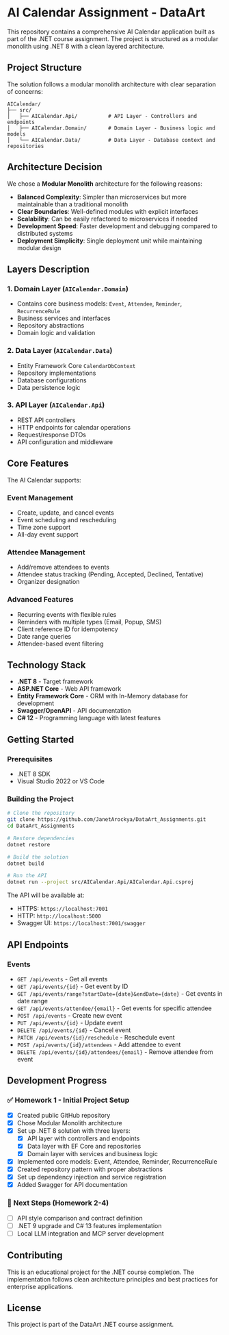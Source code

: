 # AI Calendar Assignment - DataArt

This repository contains a comprehensive AI Calendar application built as part of the .NET course assignment. The project is structured as a modular monolith using .NET 8 with a clean layered architecture.

## Project Structure

The solution follows a modular monolith architecture with clear separation of concerns:

```
AICalendar/
├── src/
│   ├── AICalendar.Api/          # API Layer - Controllers and endpoints
│   ├── AICalendar.Domain/       # Domain Layer - Business logic and models
│   └── AICalendar.Data/         # Data Layer - Database context and repositories
```

## Architecture Decision

We chose a **Modular Monolith** architecture for the following reasons:

- **Balanced Complexity**: Simpler than microservices but more maintainable than a traditional monolith
- **Clear Boundaries**: Well-defined modules with explicit interfaces
- **Scalability**: Can be easily refactored to microservices if needed
- **Development Speed**: Faster development and debugging compared to distributed systems
- **Deployment Simplicity**: Single deployment unit while maintaining modular design

## Layers Description

### 1. Domain Layer (`AICalendar.Domain`)
- Contains core business models: `Event`, `Attendee`, `Reminder`, `RecurrenceRule`
- Business services and interfaces
- Repository abstractions
- Domain logic and validation

### 2. Data Layer (`AICalendar.Data`)
- Entity Framework Core `CalendarDbContext`
- Repository implementations
- Database configurations
- Data persistence logic

### 3. API Layer (`AICalendar.Api`)
- REST API controllers
- HTTP endpoints for calendar operations
- Request/response DTOs
- API configuration and middleware

## Core Features

The AI Calendar supports:

### Event Management
- Create, update, and cancel events
- Event scheduling and rescheduling
- Time zone support
- All-day event support

### Attendee Management
- Add/remove attendees to events
- Attendee status tracking (Pending, Accepted, Declined, Tentative)
- Organizer designation

### Advanced Features
- Recurring events with flexible rules
- Reminders with multiple types (Email, Popup, SMS)
- Client reference ID for idempotency
- Date range queries
- Attendee-based event filtering

## Technology Stack

- **.NET 8** - Target framework
- **ASP.NET Core** - Web API framework
- **Entity Framework Core** - ORM with In-Memory database for development
- **Swagger/OpenAPI** - API documentation
- **C# 12** - Programming language with latest features

## Getting Started

### Prerequisites
- .NET 8 SDK
- Visual Studio 2022 or VS Code

### Building the Project

```bash
# Clone the repository
git clone https://github.com/JanetArockya/DataArt_Assignments.git
cd DataArt_Assignments

# Restore dependencies
dotnet restore

# Build the solution
dotnet build

# Run the API
dotnet run --project src/AICalendar.Api/AICalendar.Api.csproj
```

The API will be available at:
- HTTPS: `https://localhost:7001`
- HTTP: `http://localhost:5000`
- Swagger UI: `https://localhost:7001/swagger`

## API Endpoints

### Events
- `GET /api/events` - Get all events
- `GET /api/events/{id}` - Get event by ID
- `GET /api/events/range?startDate={date}&endDate={date}` - Get events in date range
- `GET /api/events/attendee/{email}` - Get events for specific attendee
- `POST /api/events` - Create new event
- `PUT /api/events/{id}` - Update event
- `DELETE /api/events/{id}` - Cancel event
- `PATCH /api/events/{id}/reschedule` - Reschedule event
- `POST /api/events/{id}/attendees` - Add attendee to event
- `DELETE /api/events/{id}/attendees/{email}` - Remove attendee from event

## Development Progress

### ✅ Homework 1 - Initial Project Setup
- [x] Created public GitHub repository
- [x] Chose Modular Monolith architecture
- [x] Set up .NET 8 solution with three layers:
  - [x] API layer with controllers and endpoints
  - [x] Data layer with EF Core and repositories
  - [x] Domain layer with services and business logic
- [x] Implemented core models: Event, Attendee, Reminder, RecurrenceRule
- [x] Created repository pattern with proper abstractions
- [x] Set up dependency injection and service registration
- [x] Added Swagger for API documentation

### 🚧 Next Steps (Homework 2-4)
- [ ] API style comparison and contract definition
- [ ] .NET 9 upgrade and C# 13 features implementation
- [ ] Local LLM integration and MCP server development

## Contributing

This is an educational project for the .NET course completion. The implementation follows clean architecture principles and best practices for enterprise applications.

## License

This project is part of the DataArt .NET course assignment.